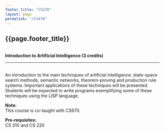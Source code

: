 ```yaml
---
footer_title: "CS470"
layout: page
permalink: "/CS470"
---
```


## {{page.footer_title}}
\
**Introduction to Artificial Intelligence (3 credits)**

---
\
An introduction to the main techniques of artificial intelligence: state-space search methods, semantic networks, theorem-proving and production rule systems. Important applications of these techniques will be presented. Students will be expected to write programs exemplifying some of these techniques using the LISP language.

**Note:**
\
This course is co-taught with CS670.

**Pre-requisites:**
\
CS 310 and CS 220
